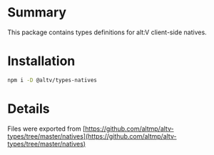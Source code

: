 # Summary

This package contains types definitions for alt:V client-side natives.

# Installation

```bash
npm i -D @altv/types-natives
```

# Details

Files were exported from [https://github.com/altmp/altv-types/tree/master/natives](https://github.com/altmp/altv-types/tree/master/natives)
